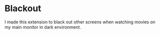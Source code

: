 # Blackout

I made this extension to black out other screens when watching movies on my main monitor in dark environment.
